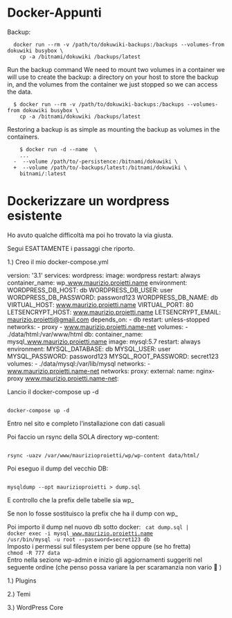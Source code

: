 # Docker-Appunti

Backup:

```
  docker run --rm -v /path/to/dokuwiki-backups:/backups --volumes-from dokuwiki busybox \
    cp -a /bitnami/dokuwiki /backups/latest
```

Run the backup command
We need to mount two volumes in a container we will use to create the backup: a directory on your host to store the backup in, and the volumes from the container we just stopped so we can access the data.

```
  $ docker run --rm -v /path/to/dokuwiki-backups:/backups --volumes-from dokuwiki busybox \
    cp -a /bitnami/dokuwiki /backups/latest
```

Restoring a backup is as simple as mounting the backup as volumes in the containers.

```
    $ docker run -d --name  \
    ...
  -  --volume /path/to/-persistence:/bitnami/dokuwiki \
  +  --volume /path/to/-backups/latest:/bitnami/dokuwiki \
    bitnami/:latest
```



# Dockerizzare un wordpress esistente

Ho avuto qualche difficoltà ma poi ho trovato la via giusta.

Segui ESATTAMENTE i passaggi che riporto.

1.) Creo il mio docker-compose.yml


  version: '3.1'
  services:
    wordpress:
      image: wordpress
      restart: always
      container_name: wp_www.maurizio.proietti.name
      environment:
        WORDPRESS_DB_HOST: db
        WORDPRESS_DB_USER: user
        WORDPRESS_DB_PASSWORD: password123
        WORDPRESS_DB_NAME: db
        VIRTUAL_HOST: www.maurizio.proietti.name
        VIRTUAL_PORT: 80
        LETSENCRYPT_HOST: www.maurizio.proietti.name
        LETSENCRYPT_EMAIL: maurizio.proietti@gmail.com
      depends_on:
        - db
      restart: unless-stopped
      networks:
        - proxy
        - www.maurizio.proietti.name-net
      volumes:
        - ./data/html:/var/www/html
    db:
      container_name: mysql_www.maurizio.proietti.name
      image: mysql:5.7
      restart: always
      environment:
        MYSQL_DATABASE: db
        MYSQL_USER: user
        MYSQL_PASSWORD: password123
        MYSQL_ROOT_PASSWORD: secret123
      volumes:
        - ./data/mysql:/var/lib/mysql
      networks:
        - www.maurizio.proietti.name-net
  networks:
    proxy:
      external:
        name: nginx-proxy
    www.maurizio.proietti.name-net:


Lancio il docker-compose up -d

<code>
docker-compose up -d
</code>

Entro nel sito e completo l’installazione con dati casuali

Poi faccio un rsync della SOLA directory wp-content:

<code>
rsync -uazv /var/www/maurizioproietti/wp/wp-content data/html/
</code>  

Poi eseguo il dump del vecchio DB:

<code>
mysqldump --opt maurizioproietti > dump.sql
</code>  

E controllo che la prefix delle tabelle sia wp_

Se non lo fosse sostituisco la prefix che ha il dump con wp_

Poi importo il dump nel nuovo db sotto docker:
<code>
cat dump.sql | docker exec -i mysql_www.maurizio.proietti.name /usr/bin/mysql -u root --password=secret123 db
</code>  
Imposto i permessi sul filesystem per bene oppure (se ho fretta)
<code>
chmod -R 777 data
</code>  
Entro nella sezione wp-admin e inizio gli aggiornamenti suggeriti nel seguente ordine (che penso possa variare la per scaramanzia non vario 🙂 )

1.) Plugins

2.) Temi

3.) WordPress Core
